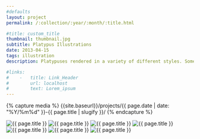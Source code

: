 ```yaml
---
#defaults
layout: project
permalink: /:collection/:year/:month/:title.html

#title: custom_title
thumbnail: thumbnail.jpg
subtitle: Platypus Illustrations
date: 2013-04-15
tags: illustration
description: Platypuses rendered in a variety of different styles. Some selections draw inspiration from illustrations by <a href="http://www.chibirmingham.com/" target="_blank">Chi Birmingham,</a> <a href="http://www.klonek.de/" target="_blank">Roman Klonek,</a> <a href="http://www.diegopatino.com/" target="_blank">Diego Patiño,</a> <a href="http://www.briandanaher.com/" target="_blank">Brian Danaher,</a> and <a href="http://www.cartoonbrew.com/tag/genndy-tartakovsky" target="_blank">Genndy Tartakovsky.</a>

#links:
#    -   title: Link_Header
#        url: localhost
#        text: Lorem_ipsum
---
```


<!-- set project media path -->
{% capture media %}
    {{site.baseurl}}/projects/{{ page.date | date: "%Y/%m%d" }}-{{ page.title | slugify }}/
{% endcapture %}
<!-- end -->

<!-- media -->
<img class="span8" src="{{ site.data.global_assets.placeholder | relative_url }}" data-src="{{media|strip}}object-iterations-0.jpg" alt="{{ page.title }}">
<img class="span8" src="{{ site.data.global_assets.placeholder | relative_url }}" data-src="{{media|strip}}object-iterations-1.jpg" alt="{{ page.title }}">
<img class="span8" src="{{ site.data.global_assets.placeholder | relative_url }}" data-src="{{media|strip}}object-iterations-2.jpg" alt="{{ page.title }}">
<img class="span4" src="{{ site.data.global_assets.placeholder | relative_url }}" data-src="{{media|strip}}object-iterations-3.jpg" alt="{{ page.title }}">
<img class="span4" src="{{ site.data.global_assets.placeholder | relative_url }}" data-src="{{media|strip}}object-iterations-4.jpg" alt="{{ page.title }}">
<img class="span4" src="{{ site.data.global_assets.placeholder | relative_url }}" data-src="{{media|strip}}object-iterations-5.jpg" alt="{{ page.title }}">
<img class="span4" src="{{ site.data.global_assets.placeholder | relative_url }}" data-src="{{media|strip}}object-iterations-6.jpg" alt="{{ page.title }}">
